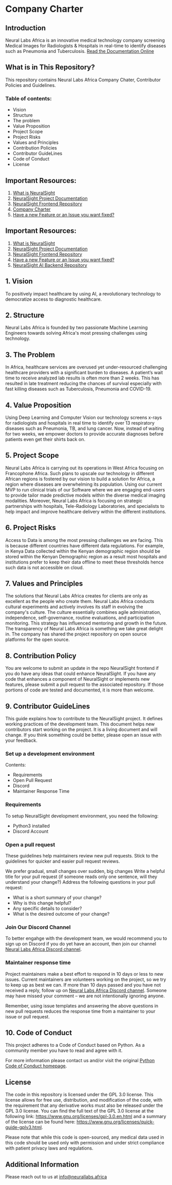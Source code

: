 # Company Charter

## Introduction
Neural Labs Africa is an innovative medical technology company screening Medical Images for Radiologists & Hospitals in real-time to identify diseases such as Pneumonia and Tuberculosis. 
[Read the Documentation Online](https://neuralsight.github.io/NeuralSight_Docs/)

## What is in This Repository?
This repository contains Neural Labs Africa Company Chater, Contributor Policies and Guidelines.

### Table of contents:
* Vision
* Structure
* The problem
* Value Proposition
* Project Scope
* Project Risks
* Values and Principles
* Contribution Policies
* Contributor GuideLines
* Code of Conduct
* License


## Important Resources:
1. [What is NeuralSight](https://github.com/NeuralSight/Get-to-Understand-NeuralSight-AI)
2. [NeuralSight Project Documentation](https://neuralsight.github.io/NeuralSight_Docs/)
3. [NeuralSight Frontend Repository](https://github.com/NeuralSight/NeuralSight_frontend)
4. [Company Charter](https://github.com/NeuralSight/NeuralSight_Docs)
5. [Have a new Feature or an Issue you want fixed?](https://github.com/NeuralSight/NeuralSight_AI/tree/main/.github/ISSUE_TEMPLATE)
## Important Resources:
1. [What is NeuralSight](https://github.com/NeuralSight/Get-to-Understand-NeuralSight-AI)
2. [NeuralSight Project Documentation](https://neuralsight.github.io/NeuralSight_Docs/)
3. [NeuralSight Frontend Repository](https://github.com/NeuralSight/NeuralSight_frontend)
4. [Have a new Feature or an Issue you want fixed?](https://github.com/NeuralSight/NeuralSight_AI/tree/main/.github/ISSUE_TEMPLATE)
5. [NeuralSight AI Backend Repository](https://github.com/NeuralSight/NeuralSight_AI/)


## 1. Vision  
To positively impact healthcare by using AI, a revolutionary technology to democratize access to diagnostic healthcare.

## 2. Structure
Neural Labs Africa is founded by two passionate Machine Learning Engineers towards solving Africa's most pressing challenges using technology.

## 3. The Problem
In Africa, healthcare services are overused yet under-resourced challenging healthcare
providers with a significant burden to diseases. A patient’s wait time to receive analyzed lab
results is often more than 2 weeks. This has resulted in late treatment reducing the chances of
survival especially with fast killing diseases such as Tuberculosis, Pneumonia and COVID-19.

## 4. Value Proposition
Using Deep Learning and Computer Vision our technology screens x-rays for radiologists and
hospitals in real time to identify over 13 respiratory diseases such as Pneumonia, TB, and lung
cancer. Now, instead of waiting for two weeks, we empower doctors to provide accurate diagnoses
before patients even get their shirts back on.

## 5. Project Scope
Neural Labs Africa is carrying out its operations in West Africa focusing on Francophone Africa.
Such plans to upscale our technology in different African regions is fostered by our vision to
build a solution for Africa, a region where diseases are overwhelming its population. Using our
current MVP to run clinical trials of our Software where we are engaging end-users to provide
tailor made predictive models within the diverse medical imaging modalities. Moreover, Neural
Labs Africa is focusing on strategic partnerships with hospitals, Tele-Radiology Laboratories,
and specialists to help impact and improve healthcare delivery within the different institutions.

## 6. Project Risks
Access to Data is among the most pressing challenges we are facing. This is because different
countries have different data regulations. For example, in Kenya Data collected within the
Kenyan demographic region should be stored within the Kenyan Demographic region as a result
most hospitals and institutions prefer to keep their data offline to meet these thresholds hence
such data is not accessible on cloud.

## 7. Values and Principles
The solutions that Neural Labs Africa creates for clients are only as excellent as the people who
create them. Neural Labs Africa conducts cultural experiments and actively involves its staff in
evolving the company's culture. The culture essentially combines agile administration,
independence, self-governance, routine evaluations, and participation monitoring.
This strategy has influenced mentoring and growth in the future. The transparency of Neural
Labs Africa is something we take great delight in. The company has shared the project repository
on open source platforms for the open source.

## 8. Contribution Policy
You are welcome to submit an update in the repo NeuralSight frontend if you do have any ideas that could enhance NeuralSight.
If you have any code that enhances a component of NeuralSight or implements new features, please submit a pull request to the associated repository. If those portions of code are tested and documented, it is more than welcome.

## 9. Contributor GuideLines
This guide explains how to contribute to the NeuralSight project. It defines working practices of the development team. This document helps new contributors start working on the project. It is a living document and will change. If you think something could be better, please open an issue with your feedback.

### Set up a development environment
Contents:
* Requirements
* Open Pull Request
* Discord
* Maintainer Response Time

### Requirements 
To setup NeuralSight development environment, you need the following:
* Python3 installed
* Discord Account


### Open a pull request
These guidelines help maintainers review new pull requests. Stick to the guidelines for quicker and easier pull request reviews.
>>
We prefer gradual, small changes over sudden, big changes
Write a helpful title for your pull request (if someone reads only one sentence, will they understand your change?)
Address the following questions in your pull request:
* What is a short summary of your change?
* Why is this change helpful?
* Any specific details to consider?
* What is the desired outcome of your change?

### Join Our Discord Channel
To better engahge with the development team, we would recommend you to sign up on Discord if you do yet have an account, then join our channel [Neural Labs Africa Discord channel](https://discord.gg/gAUMtT8p).

### Maintainer response time
Project maintainers make a best effort to respond in 10 days or less to new issues. Current maintainers are volunteers working on the project, so we try to keep up as best we can. If more than 10 days passed and you have not received a reply, follow up on [Neural Labs Africa Discord channel](https://discord.gg/gAUMtT8p). Someone may have missed your comment – we are not intentionally ignoring anyone.

Remember, using issue templates and answering the above questions in new pull requests reduces the response time from a maintainer to your issue or pull request.

## 10. Code of Conduct
This project adheres to a Code of Conduct based on Python. As a community member you have to read and agree with it.

For more information please contact us and/or visit the original [Python Code of Conduct homepage](https://www.python.org/psf/conduct/).


## License
The code in this repository is licensed under the GPL 3.0 license. This license allows for free use, distribution, and modification of the code, with the requirement that any derivative works must also be released under the GPL 3.0 license. You can find the full text of the GPL 3.0 license at the following link: https://www.gnu.org/licenses/gpl-3.0.en.html and a summary of the license can be found here: https://www.gnu.org/licenses/quick-guide-gplv3.html.

Please note that while this code is open-sourced, any medical data used in this code should be used only with permission and under strict compliance with patient privacy laws and regulations.

## Additional Information
Please reach out to us at info@neurallabs.africa
